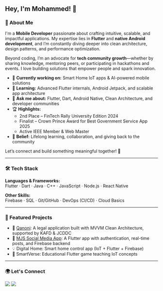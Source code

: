 <h2 align="left">Hey, I'm Mohammed! 👋</h2>

###

<h3>🚀 About Me</h3>
<p>
  I'm a <strong>Mobile Developer</strong> passionate about crafting intuitive, scalable, and impactful applications.  
  My expertise lies in <strong>Flutter</strong> and <strong>native Android development</strong>, and I’m constantly diving deeper into clean architecture, design patterns, and performance optimization.  
</p>

<p>
  Beyond coding, I’m an advocate for <strong>tech community growth</strong>—whether by sharing knowledge, mentoring peers, or participating in hackathons and events. I love building solutions that empower people and spark innovation.
</p>

<ul>
  <li>🔭 <strong>Currently working on:</strong> Smart Home IoT apps & AI-powered mobile solutions</li>
  <li>🌱 <strong>Learning:</strong> Advanced Flutter internals, Android Jetpack, and scalable app architecture</li>
  <li>💬 <strong>Ask me about:</strong> Flutter, Dart, Android Native, Clean Architecture, and developer communities</li>
  <li>🏆 <strong>Highlights:</strong> 
    <ul>
      <li>2nd Place – FinTech Rally University Edition 2024</li>
      <li>Finalist – Crown Prince Award for Best Government Service App 2025</li>
      <li>Active IEEE Member & Web Master</li>
    </ul>
  </li>
  <li>📣 <strong>Belief:</strong> Lifelong learning, collaboration, and giving back to the community</li>
</ul>

<p>
  Let’s connect and build something meaningful together! 🚀
</p>

---

<h3>🛠 Tech Stack</h3>

<p>
  <strong>Languages & Frameworks:</strong><br/>
  Flutter · Dart · Java · C++ · JavaScript · Node.js · React Native
</p>

<p>
  <strong>Other Skills:</strong><br/>
  Firebase · SQL · Git/GitHub · DevOps (CI/CD) · Cloud Basics
</p>

---

<h3>📌 Featured Projects</h3>

- 📱 <a href="https://github.com/mjaber5/Qanoni-App">Qanoni</a>: A legal application built with MVVM Clean Architecture, supported by KAFD & JCDDC  
- 🤖 <a href="https://github.com/mjaber5/MJS">MJS Social Media App</a>: A Flutter app with authentication, real-time posts, and Firebase backend  
- 💡 Digital Home: Smart home control app (IoT + Flutter + Firebase)  
- 🌌 SmartVerse: Educational Flutter game teaching IoT concepts  

---

<h3>🌍 Let's Connect</h3>
<p align="left">
  <a href="https://www.linkedin.com/in/mohammad-jaber-profile" target="_blank"><img src="https://img.shields.io/badge/LinkedIn-blue?style=for-the-badge&logo=linkedin&logoColor=white" /></a>
  <a href="https://github.com/mjaber5" target="_blank"><img src="https://img.shields.io/badge/GitHub-black?style=for-the-badge&logo=github&logoColor=white" /></a>
</p>
